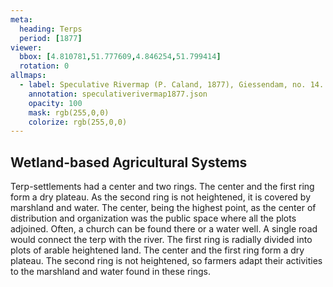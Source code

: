 ```yaml
---
meta:
  heading: Terps
  period: [1877]
viewer:
  bbox: [4.810781,51.777609,4.846254,51.799414]
  rotation: 0
allmaps:
  - label: Speculative Rivermap (P. Caland, 1877), Giessendam, no. 14. First Revision, series I, 2023. 655 x 947 mm, Scale 1:10,000. The Berlage. Based on River Map Giessendam, no. 14. First Revision, series I, 1877. 703 x 995 mm, Scale 1:10,000. P. Caland. Trésor Collection, TU Delft Library.
    annotation: speculativerivermap1877.json
    opacity: 100
    mask: rgb(255,0,0)
    colorize: rgb(255,0,0)
---
```


## Wetland-based Agricultural Systems

Terp-settlements had a center and two rings. The center and the first ring form a dry plateau. As the second ring is not heightened, it is covered by marshland and water. The center, being the highest point, as the center of distribution and organization was the public space where all the plots adjoined. Often, a church can be found there or a water well. A single road would connect the terp with the river. The first ring is radially divided into plots of arable heightened land. The center and the first ring form a dry plateau. The second ring is not heightened, so farmers adapt their activities to the marshland and water found in these rings.
